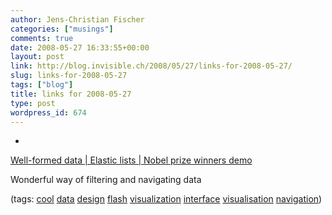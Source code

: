 ```yaml
---
author: Jens-Christian Fischer
categories: ["musings"]
comments: true
date: 2008-05-27 16:33:55+00:00
layout: post
link: http://blog.invisible.ch/2008/05/27/links-for-2008-05-27/
slug: links-for-2008-05-27
tags: ["blog"]
title: links for 2008-05-27
type: post
wordpress_id: 674
---
```



	
  * 
		

[Well-formed data | Elastic lists | Nobel prize winners demo](http://well-formed-data.net/experiments/elastic_lists/)


		

Wonderful way of filtering and navigating data


		

(tags: [cool](http://del.icio.us/jaycee/cool) [data](http://del.icio.us/jaycee/data) [design](http://del.icio.us/jaycee/design) [flash](http://del.icio.us/jaycee/flash) [visualization](http://del.icio.us/jaycee/visualization) [interface](http://del.icio.us/jaycee/interface) [visualisation](http://del.icio.us/jaycee/visualisation) [navigation](http://del.icio.us/jaycee/navigation))


	


